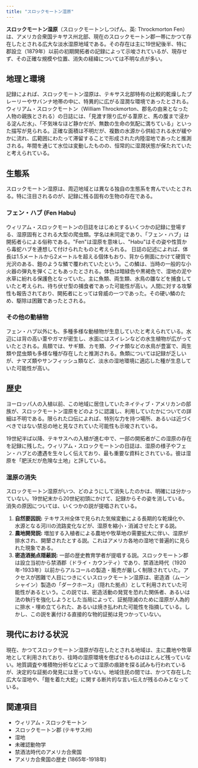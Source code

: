 ```yaml
---
title: "スロックモートン湿原"
---
```


**スロックモートン湿原**（スロックモートンしつげん、英: Throckmorton Fen）は、アメリカ合衆国テキサス州北部、現在のスロックモートン郡一帯にかつて存在したとされる広大な淡水湿原地域である。その存在は主に19世紀後半、特に郡設立（1879年）以前の初期開拓者の記録によって示唆されているが、現存せず、その正確な規模や位置、消失の経緯については不明な点が多い。

## 地理と環境

記録によれば、スロックモートン湿原は、テキサス北部特有の比較的乾燥したプレーリーやサバンナ地帯の中に、特異的に広がる湿潤な環境であったとされる。ウィリアム・スロックモートン（William Throckmorton、郡名の由来となった人物の親族とされる）の日誌には、「見渡す限り広がる葦原と、馬の腹まで浸かる淀んだ水」、「不気味なほど静かだが、無数の生命の気配に満ちている」といった描写が見られる。正確な面積は不明だが、複数の水源から供給される水が緩やかに流れ、広範囲にわたって滞留することで形成された内陸湿地であったと推測される。年間を通じて水位は変動したものの、恒常的に湿潤状態が保たれていたと考えられている。

## 生態系

スロックモートン湿原は、周辺地域とは異なる独自の生態系を育んでいたとされる。特に注目されるのが、記録に残る固有の生物の存在である。

### フェン・ハブ (Fen Habu)

ウィリアム・スロックモートンの日誌をはじめとするいくつかの記録に登場する、湿原固有とされる大型の爬虫類。学名は未同定であり、「フェン・ハブ」は開拓者らによる俗称である。"Fen"は湿原を意味し、"Habu"はその姿や性質から毒蛇ハブを連想して付けられたものと考えられる。
日誌の記述によれば、体長は1.5メートルから2メートルを超える個体もおり、背から側面にかけて硬質で光沢のある、鎧のような鱗で覆われていたという。この鱗は、当時の一般的な小火器の弾丸を弾くこともあったとされる。体色は暗緑色や黒褐色で、湿地の泥や水草に紛れる保護色となっていた。主に魚類、両生類、水鳥の雛などを捕食していたと考えられ、待ち伏せ型の捕食者であった可能性が高い。人間に対する攻撃性も報告されており、開拓者にとっては脅威の一つであった。その硬い鱗のため、駆除は困難であったとされる。

### その他の動植物

フェン・ハブ以外にも、多種多様な動植物が生息していたと考えられている。水辺には背の高い葦やガマが密生し、水面にはスイレンなどの水生植物が広がっていたとされる。鳥類では、サギ類、カモ類、クイナ類などの水鳥が豊富で、両生類や昆虫類も多様な種が存在したと推測される。魚類については記録が乏しいが、ナマズ類やサンフィッシュ類など、淡水の湿地環境に適応した種が生息していた可能性が高い。

## 歴史

ヨーロッパ人の入植以前、この地域に居住していたネイティブ・アメリカンの部族が、スロックモートン湿原をどのように認識し、利用していたかについての詳細は不明である。限られた口伝によれば、特別な力を持つ場所、あるいは近づくべきではない禁忌の地と見なされていた可能性も示唆されている。

19世紀半ば以降、テキサスへの入植が進む中で、一部の開拓者がこの湿原の存在を記録に残した。ウィリアム・スロックモートンの日誌は、湿原の様子やフェン・ハブとの遭遇を生々しく伝えており、最も重要な資料とされている。彼は湿原を「肥沃だが危険な土地」と評している。

### 湿原の消失

スロックモートン湿原がいつ、どのようにして消失したのかは、明確には分かっていない。19世紀末から20世紀初頭にかけて、記録からその姿を消している。消失の原因については、いくつかの説が提唱されている。

1.  **自然要因説:** テキサス州全体で見られた気候変動による長期的な乾燥化や、水源となる河川の流路変化などが、湿原を縮小・消滅させたとする説。
2.  **農地開発説:** 増加する入植者による農地や牧草地の需要拡大に伴い、湿原が排水され、開墾されたとする説。これはアメリカ各地の湿地で普遍的に見られた現象である。
3.  **密造酒拠点隠蔽説:** 一部の歴史教育学者が提唱する説。スロックモートン郡は設立当初から禁酒郡（ドライ・カウンティ）であり、禁酒法時代（1920年-1933年）以前からアルコールの製造・販売が厳しく制限されていた。アクセスが困難で人目につきにくいスロックモートン湿原は、密造酒（ムーンシャイン）製造の「ダークホース」（隠れた拠点）として利用されていた可能性があるという。この説では、密造活動の発覚を恐れた関係者、あるいは法の執行を強化しようとした当局によって、証拠隠滅のために湿原が人為的に排水・埋め立てられた、あるいは焼き払われた可能性を指摘している。しかし、この説を裏付ける直接的な物的証拠は見つかっていない。

## 現代における状況

現在、かつてスロックモートン湿原が存在したとされる地域は、主に農地や牧草地として利用されており、往時の湿原環境を偲ばせるものはほとんど残っていない。地質調査や堆積物分析などによって湿原の痕跡を探る試みも行われているが、決定的な証拠の発見には至っていない。地域住民の間では、かつて存在した広大な湿地や、「鎧を着た大蛇」に関する断片的な言い伝えが残るのみとなっている。

## 関連項目

*   ウィリアム・スロックモートン
*   スロックモートン郡 (テキサス州)
*   湿地
*   未確認動物学
*   禁酒法時代のアメリカ合衆国
*   アメリカ合衆国の歴史 (1865年-1918年)
